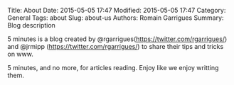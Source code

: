 Title: About
Date: 2015-05-05 17:47
Modified: 2015-05-05 17:47
Category: General
Tags: about
Slug: about-us
Authors: Romain Garrigues
Summary: Blog description

5 minutes is a blog created by @rgarrigues(https://twitter.com/rgarrigues/) and @jrmipp (https://twitter.com/rgarrigues/) to share their tips and tricks on www.

5 minutes, and no more, for articles reading. Enjoy like we enjoy writting them.

